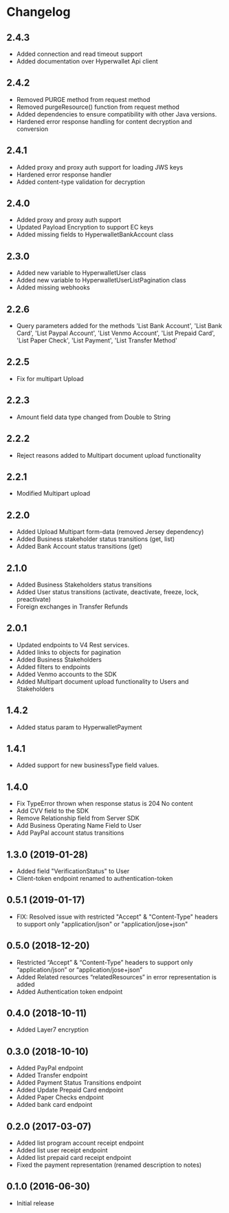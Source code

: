 Changelog
=========

2.4.3
-----------------
- Added connection and read timeout support
- Added documentation over Hyperwallet Api client

2.4.2
-----------------
- Removed PURGE method from request method
- Removed purgeResource() function from request method
- Added dependencies to ensure compatibility with other Java versions.
- Hardened error response handling for content decryption and conversion

2.4.1
-----------------
- Added proxy and proxy auth support for loading JWS keys
- Hardened error response handler
- Added content-type validation for decryption

2.4.0
-----------------
- Added proxy and proxy auth support
- Updated Payload Encryption to support EC keys
- Added missing fields to HyperwalletBankAccount class

2.3.0
-----------------
- Added new variable to HyperwalletUser class
- Added new variable to HyperwalletUserListPagination class
- Added missing webhooks

2.2.6
-----------------
- Query parameters added for the methods 'List Bank Account', 'List Bank Card', 'List Paypal Account', 'List Venmo Account', 'List Prepaid Card', 'List Paper Check', 'List Payment', 'List Transfer Method'

2.2.5
-----------------
- Fix for multipart Upload

2.2.3
-----------------
- Amount field data type changed from Double to String

2.2.2
-----------------
- Reject reasons added to Multipart document upload functionality

2.2.1
-----------------
- Modified Multipart upload

2.2.0
-----------------
- Added Upload Multipart form-data (removed Jersey dependency)
- Added Business stakeholder status transitions (get, list)
- Added Bank Account status transitions (get)


2.1.0
-----------------
- Added Business Stakeholders status transitions
- Added User status transitions (activate, deactivate, freeze, lock, preactivate)
- Foreign exchanges in Transfer Refunds

2.0.1
-----------------
- Updated endpoints to V4 Rest services.
- Added links to objects for pagination
- Added Business Stakeholders
- Added filters to endpoints
- Added Venmo accounts to the SDK
- Added Multipart document upload functionality to Users and Stakeholders

1.4.2
------------------
- Added status param to HyperwalletPayment

1.4.1
-------------------
- Added support for new businessType field values.

1.4.0
-------------------
- Fix TypeError thrown when response status is 204 No content
- Add CVV field to the SDK
- Remove Relationship field from Server SDK
- Add Business Operating Name Field to User
- Add PayPal account status transitions

1.3.0 (2019-01-28)
-------------------
- Added field "VerificationStatus" to User
- Client-token endpoint renamed to authentication-token

0.5.1 (2019-01-17)
-------------------
- FIX: Resolved issue with restricted "Accept" & "Content-Type" headers to support only "application/json" or "application/jose+json"

0.5.0 (2018-12-20)
-------------------

- Restricted “Accept” & “Content-Type” headers to support only “application/json” or “application/jose+json”
- Added Related resources “relatedResources” in error representation is added
- Added Authentication token endpoint

0.4.0 (2018-10-11)
-------------------

- Added Layer7 encryption

0.3.0 (2018-10-10)
-------------------

- Added PayPal endpoint
- Added Transfer endpoint
- Added Payment Status Transitions endpoint
- Added Update Prepaid Card endpoint
- Added Paper Checks endpoint
- Added bank card endpoint

0.2.0 (2017-03-07)
------------------

- Added list program account receipt endpoint
- Added list user receipt endpoint
- Added list prepaid card receipt endpoint
- Fixed the payment representation (renamed description to notes)

0.1.0 (2016-06-30)
------------------

- Initial release
